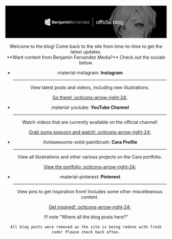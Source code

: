 ![Logo](../assets/images/blog_banner.png)
<center> Welcome to the blog! Come back to the site from time-to-time to get the latest updates.<center>
<center> **Want content from Benjamin Fernandez Media?** Check out the socials below.

<!--Newer version -->
<div class="grid cards" markdown>

-   :material-instagram: __Instagram__

    ---

    View latest posts and videos, including new illustrations.

    [Go there! :octicons-arrow-right-24:](https://instagram.com/benfernandezmedia)

-   :material-youtube: __YouTube Channel__

    ---

    Watch videos that are currently available on the official channel!

    [Grab some popcorn and watch! :octicons-arrow-right-24:](https://youtube.com/benfernandezmedia)

-   :fontawesome-solid-paintbrush: __Cara Profile__

    ---

    View all illustrations and other various projects on the Cara portfolio.

    [View the portfolio :octicons-arrow-right-24:](https://cara.app/benfernandezmedia)

-   :material-pinterest: __Pinterest__

    ---

    View pins to get inspiration from! Includes some other miscelleanous content.

    [Get inspired! :octicons-arrow-right-24:](https://pinterest.com/benfernandezmedia)

</div>

!!! note "Where all the blog posts here?"

    All blog posts were removed as the site is being redone with fresh code! Please check back often.
